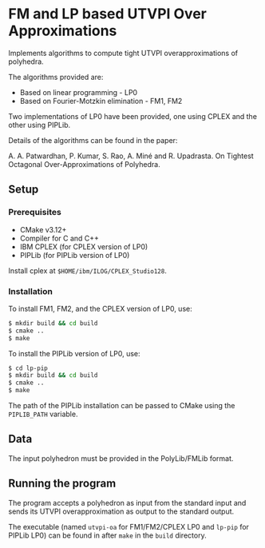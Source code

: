 # FM and LP based UTVPI Over Approximations

Implements algorithms to compute tight UTVPI overapproximations of polyhedra.

The algorithms provided are:
* Based on linear programming - LP0
* Based on Fourier-Motzkin elimination - FM1, FM2

Two implementations of LP0 have been provided, one using CPLEX and the other using PIPLib. 

Details of the algorithms can be found in the paper:

A. A. Patwardhan, P. Kumar, S. Rao, A. Miné and R. Upadrasta. On Tightest Octagonal Over-Approximations of Polyhedra.

## Setup
### Prerequisites
* CMake v3.12+
* Compiler for C and C++
* IBM CPLEX (for CPLEX version of LP0)
* PIPLib (for PIPLib version of LP0)

Install cplex at `$HOME/ibm/ILOG/CPLEX_Studio128`.

### Installation
To install FM1, FM2, and the CPLEX version of LP0, use:
```bash
$ mkdir build && cd build
$ cmake ..
$ make
```

To install the PIPLib version of LP0, use:
```bash
$ cd lp-pip
$ mkdir build && cd build
$ cmake ..
$ make
```
The path of the PIPLib installation can be passed to CMake using the `PIPLIB_PATH` variable.

## Data
The input polyhedron must be provided in the PolyLib/FMLib format.

## Running the program
The program accepts a polyhedron as input from the standard input and sends its UTVPI overapproximation as output to the standard output.

The executable (named `utvpi-oa` for FM1/FM2/CPLEX LP0 and `lp-pip` for PIPLib LP0) can be found in after `make` in the `build` directory.
